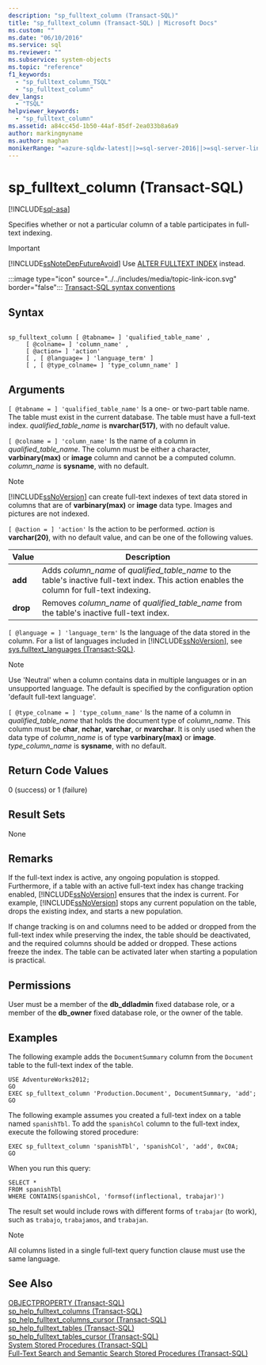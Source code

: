 ```yaml
---
description: "sp_fulltext_column (Transact-SQL)"
title: "sp_fulltext_column (Transact-SQL) | Microsoft Docs"
ms.custom: ""
ms.date: "06/10/2016"
ms.service: sql
ms.reviewer: ""
ms.subservice: system-objects
ms.topic: "reference"
f1_keywords: 
  - "sp_fulltext_column_TSQL"
  - "sp_fulltext_column"
dev_langs: 
  - "TSQL"
helpviewer_keywords: 
  - "sp_fulltext_column"
ms.assetid: a84cc45d-1b50-44af-85df-2ea033b8a6a9
author: markingmyname
ms.author: maghan
monikerRange: "=azure-sqldw-latest||>=sql-server-2016||>=sql-server-linux-2017||=azuresqldb-mi-current"
---
```

# sp_fulltext_column (Transact-SQL)

[!INCLUDE[sql-asa](../../includes/applies-to-version/sql-asa.md)]

  Specifies whether or not a particular column of a table participates in full-text indexing.  
  
> [!IMPORTANT]  
>  [!INCLUDE[ssNoteDepFutureAvoid](../../includes/ssnotedepfutureavoid-md.md)] Use [ALTER FULLTEXT INDEX](../../t-sql/statements/alter-fulltext-index-transact-sql.md) instead.  
  
 :::image type="icon" source="../../includes/media/topic-link-icon.svg" border="false"::: [Transact-SQL syntax conventions](../../t-sql/language-elements/transact-sql-syntax-conventions-transact-sql.md)  
  
## Syntax  
  
```  
  
sp_fulltext_column [ @tabname= ] 'qualified_table_name' ,   
     [ @colname= ] 'column_name' ,   
     [ @action= ] 'action'   
     [ , [ @language= ] 'language_term' ]   
     [ , [ @type_colname= ] 'type_column_name' ]  
```  
  
## Arguments  
`[ @tabname = ] 'qualified_table_name'`
 Is a one- or two-part table name. The table must exist in the current database. The table must have a full-text index. *qualified_table_name* is **nvarchar(517)**, with no default value.  
  
`[ @colname = ] 'column_name'`
 Is the name of a column in *qualified_table_name*. The column must be either a character, **varbinary(max)** or **image** column and cannot be a computed column. *column_name* is **sysname**, with no default.  
  
> [!NOTE]  
>  [!INCLUDE[ssNoVersion](../../includes/ssnoversion-md.md)] can create full-text indexes of text data stored in columns that are of **varbinary(max)** or **image** data type. Images and pictures are not indexed.  
  
`[ @action = ] 'action'`
 Is the action to be performed. *action* is **varchar(20)**, with no default value, and can be one of the following values.  
  
|Value|Description|  
|-----------|-----------------|  
|**add**|Adds *column_name* of *qualified_table_name* to the table's inactive full-text index. This action enables the column for full-text indexing.|  
|**drop**|Removes *column_name* of *qualified_table_name* from the table's inactive full-text index.|  
  
`[ @language = ] 'language_term'`
 Is the language of the data stored in the column. For a list of languages included in [!INCLUDE[ssNoVersion](../../includes/ssnoversion-md.md)], see [sys.fulltext_languages &#40;Transact-SQL&#41;](../../relational-databases/system-catalog-views/sys-fulltext-languages-transact-sql.md).  
  
> [!NOTE]  
>  Use 'Neutral' when a column contains data in multiple languages or in an unsupported language. The default is specified by the configuration option 'default full-text language'.  
  
`[ @type_colname = ] 'type_column_name'`
 Is the name of a column in *qualified_table_name* that holds the document type of *column_name*. This column must be **char**, **nchar**, **varchar**, or **nvarchar**. It is only used when the data type of *column_name* is of type **varbinary(max)** or **image**. *type_column_name* is **sysname**, with no default.  
  
## Return Code Values  
 0 (success) or 1 (failure)  
  
## Result Sets  
 None  
  
## Remarks  
 If the full-text index is active, any ongoing population is stopped. Furthermore, if a table with an active full-text index has change tracking enabled, [!INCLUDE[ssNoVersion](../../includes/ssnoversion-md.md)] ensures that the index is current. For example, [!INCLUDE[ssNoVersion](../../includes/ssnoversion-md.md)] stops any current population on the table, drops the existing index, and starts a new population.  
  
 If change tracking is on and columns need to be added or dropped from the full-text index while preserving the index, the table should be deactivated, and the required columns should be added or dropped. These actions freeze the index. The table can be activated later when starting a population is practical.  
  
## Permissions  
 User must be a member of the **db_ddladmin** fixed database role, or a member of the **db_owner** fixed database role, or the owner of the table.  
  
## Examples  
 The following example adds the `DocumentSummary` column from the `Document` table to the full-text index of the table.  
  
```  
USE AdventureWorks2012;  
GO  
EXEC sp_fulltext_column 'Production.Document', DocumentSummary, 'add';  
GO  
```  
  
 The following example assumes you created a full-text index on a table named `spanishTbl`. To add the `spanishCol` column to the full-text index, execute the following stored procedure:  
  
```  
EXEC sp_fulltext_column 'spanishTbl', 'spanishCol', 'add', 0xC0A;  
GO  
```  
  
 When you run this query:  
  
```  
SELECT *   
FROM spanishTbl   
WHERE CONTAINS(spanishCol, 'formsof(inflectional, trabajar)')  
```  
  
 The result set would include rows with different forms of `trabajar` (to work), such as `trabajo`, `trabajamos`, and `trabajan`.  
  
> [!NOTE]  
>  All columns listed in a single full-text query function clause must use the same language.  
  
## See Also  
 [OBJECTPROPERTY &#40;Transact-SQL&#41;](../../t-sql/functions/objectproperty-transact-sql.md)   
 [sp_help_fulltext_columns &#40;Transact-SQL&#41;](../../relational-databases/system-stored-procedures/sp-help-fulltext-columns-transact-sql.md)   
 [sp_help_fulltext_columns_cursor &#40;Transact-SQL&#41;](../../relational-databases/system-stored-procedures/sp-help-fulltext-columns-cursor-transact-sql.md)   
 [sp_help_fulltext_tables &#40;Transact-SQL&#41;](../../relational-databases/system-stored-procedures/sp-help-fulltext-tables-transact-sql.md)   
 [sp_help_fulltext_tables_cursor &#40;Transact-SQL&#41;](../../relational-databases/system-stored-procedures/sp-help-fulltext-tables-cursor-transact-sql.md)   
 [System Stored Procedures &#40;Transact-SQL&#41;](../../relational-databases/system-stored-procedures/system-stored-procedures-transact-sql.md)   
 [Full-Text Search and Semantic Search Stored Procedures &#40;Transact-SQL&#41;](../../relational-databases/system-stored-procedures/full-text-search-and-semantic-search-stored-procedures-transact-sql.md)  
  
  

